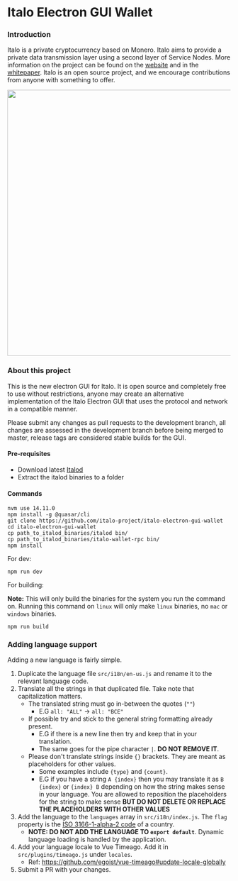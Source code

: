 # Italo Electron GUI Wallet

### Introduction

Italo is a private cryptocurrency based on Monero. Italo aims to provide a private data transmission layer using a second layer of Service Nodes.
More information on the project can be found on the [website](https://italo.network) and in the [whitepaper](https://italo.network/whitepaper). Italo is an open source project, and we encourage contributions from anyone with something to offer.

<p align="center">
 <img src="https://raw.githubusercontent.com/KeeJef/italo-electron-gui-wallet/master/src-electron/icons/mrcuug.PNG" width="600">
</p>

### About this project

This is the new electron GUI for Italo. It is open source and completely free to use without restrictions, anyone may create an alternative implementation of the Italo Electron GUI that uses the protocol and network in a compatible manner.

Please submit any changes as pull requests to the development branch, all changes are assessed in the development branch before being merged to master, release tags are considered stable builds for the GUI.

#### Pre-requisites

- Download latest [Italod](https://github.com/italo-project/italo/releases/latest)
- Extract the italod binaries to a folder

#### Commands

```
nvm use 14.11.0
npm install -g @quasar/cli
git clone https://github.com/italo-project/italo-electron-gui-wallet
cd italo-electron-gui-wallet
cp path_to_italod_binaries/italod bin/
cp path_to_italod_binaries/italo-wallet-rpc bin/
npm install
```

For dev:

```
npm run dev
```

For building:

**Note:** This will only build the binaries for the system you run the command on. Running this command on `linux` will only make `linux` binaries, no `mac` or `windows` binaries.

```
npm run build
```

### Adding language support

Adding a new language is fairly simple.

1. Duplicate the language file `src/i18n/en-us.js` and rename it to the relevant language code.
2. Translate all the strings in that duplicated file. Take note that capitalization matters.
   - The translated string must go in-between the quotes (`""`)
     - E.G `all: "ALL"` -> `all: "ВСЕ"`
   - If possible try and stick to the general string formatting already present.
     - E.G if there is a new line then try and keep that in your translation.
     - The same goes for the pipe character `|`. **DO NOT REMOVE IT**.
   - Please don't translate strings inside `{}` brackets. They are meant as placeholders for other values.
     - Some examples include `{type}` and `{count}`.
     - E.G if you have a string `A {index}` then you may translate it as `B {index}` or `{index} B` depending on how the string makes sense in your language. You are allowed to reposition the placeholders for the string to make sense **BUT DO NOT DELETE OR REPLACE THE PLACEHOLDERS WITH OTHER VALUES**
3. Add the language to the `languages` array in `src/i18n/index.js`. The `flag` property is the [ISO 3166-1-alpha-2 code](https://www.iso.org/obp/ui/#search/code/) of a country.
   - **NOTE: DO NOT ADD THE LANGUAGE TO `export default`**. Dynamic language loading is handled by the application.
4. Add your language locale to Vue Timeago. Add it in `src/plugins/timeago.js` under `locales`.
   - Ref: https://github.com/egoist/vue-timeago#update-locale-globally
5. Submit a PR with your changes.
